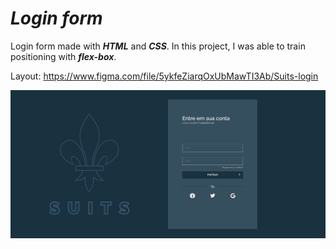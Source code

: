 # ***Login form***

Login form made with ***HTML*** and ***CSS***. In this project, I was able to train positioning with ***flex-box***.

Layout: https://www.figma.com/file/5ykfeZiarqOxUbMawTI3Ab/Suits-login

![image](./assets/img/suits.png)
